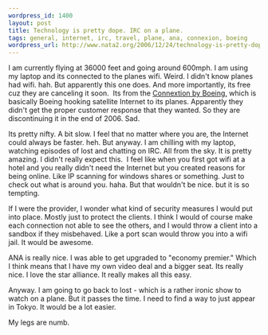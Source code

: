 ```yaml
--- 
wordpress_id: 1400
layout: post
title: Technology is pretty dope. IRC on a plane.
tags: general, internet, irc, travel, plane, ana, connexion, boeing
wordpress_url: http://www.nata2.org/2006/12/24/technology-is-pretty-dope-irc-on-a-plane/
---
```

<p>I am currently flying at 36000 feet and&nbsp;going around 600mph. I am using my laptop and its connected to the planes wifi. Weird. I didn't know planes had wifi. hah. But apparently this one does. And more importantly, its free cuz they are canceling it soon.&nbsp; Its from the <a href="http://en.wikipedia.org/wiki/Connexion_by_Boeing">Connextion by Boeing,</a> which is basically Boeing hooking satellite Internet to its planes. Apparently they didn't get the proper customer response that they wanted. So they are discontinuing it in the end of 2006. Sad. </p> <p>Its pretty nifty. A bit slow. I feel that no matter where you are, the Internet could always be faster. heh. But anyway. I am chilling with my laptop, watching episodes of lost and chatting on IRC. All from the sky. It is pretty amazing. I didn't really expect this.&nbsp; I feel like when you first got wifi at a hotel and you really didn't need the Internet but you created reasons for being online. Like&nbsp;IP scanning for windows shares or something. Just to check out&nbsp;what is around you. haha. But that wouldn't be nice. but it is so tempting. </p> <p>If I were the provider, I wonder what kind of security measures I would put into place. Mostly just to protect the clients. I think I would of course make each connection not able to see the others, and I would throw a client into a sandbox if they misbehaved. Like a port scan would throw you into a wifi jail. It would be awesome. </p> <p>ANA is really nice. I was able to get upgraded to "economy premier." Which I think means that I have my own video deal and a bigger seat. Its really nice. I love the star alliance. It really makes all this easy. </p> <p>Anyway. I am going to go back to lost - which is a rather ironic show to watch on a plane. But it passes the time. I need to find a way to just appear in Tokyo. It would be a lot easier. </p> <p>My legs are numb.</p>
